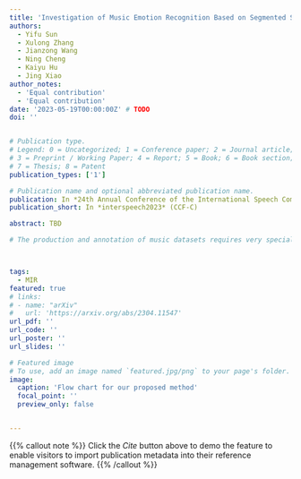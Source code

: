 ```yaml
---
title: 'Investigation of Music Emotion Recognition Based on Segmented Semi-Supervised Learning'
authors:
  - Yifu Sun
  - Xulong Zhang
  - Jianzong Wang
  - Ning Cheng
  - Kaiyu Hu
  - Jing Xiao 
author_notes:
  - 'Equal contribution'
  - 'Equal contribution'
date: '2023-05-19T00:00:00Z' # TODO
doi: ''


# Publication type.
# Legend: 0 = Uncategorized; 1 = Conference paper; 2 = Journal article;
# 3 = Preprint / Working Paper; 4 = Report; 5 = Book; 6 = Book section;
# 7 = Thesis; 8 = Patent
publication_types: ['1']

# Publication name and optional abbreviated publication name.
publication: In *24th Annual Conference of the International Speech Communication Association*
publication_short: In *interspeech2023* (CCF-C)

abstract: TBD

# The production and annotation of music datasets requires very specialized background knowledge, which is difficult for most people to complete. Therefore, the number of annotated music samples is at a premium for Music Information Retrieval (MIR) tasks. Recently, segment-based methods for emotion-related tasks have been proposed, which train backbone networks on shorter segments instead of entire audio clips, thereby naturally augmenting training samples without requiring additional resources. However, when training at the segment level, segment labels are the major problem. The most commonly used method is that segment inherits the label of the clip containing it, but as we all know, music emotion is not constant during the whole clip. Doing so will introduce label noise and make the training overfit easily. To handle the noisy label issue, we propose a semi-supervised self-learning method and achieve better results than previous methods.



tags:
  - MIR
featured: true
# links:
# - name: "arXiv"
#   url: 'https://arxiv.org/abs/2304.11547'
url_pdf: ''
url_code: ''
url_poster: ''
url_slides: ''

# Featured image
# To use, add an image named `featured.jpg/png` to your page's folder.
image:
  caption: 'Flow chart for our proposed method'
  focal_point: ''
  preview_only: false


---
```


{{% callout note %}}
Click the _Cite_ button above to demo the feature to enable visitors to import publication metadata into their reference management software.
{{% /callout %}}


